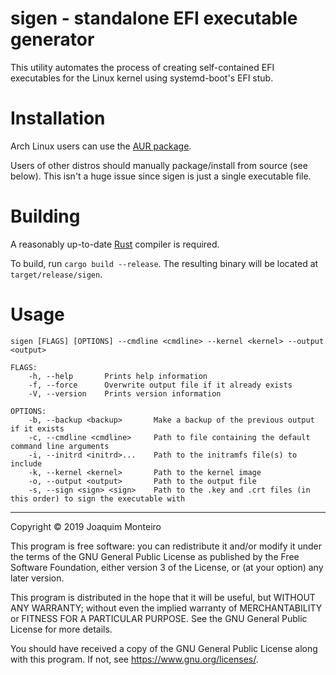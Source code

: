 # sigen - standalone EFI executable generator

This utility automates the process of creating self-contained EFI executables for the Linux kernel using systemd-boot's EFI stub.

# Installation

Arch Linux users can use the [AUR package](https://aur.archlinux.org/packages/sigen).

Users of other distros should manually package/install from source (see below). This isn't a huge issue since sigen is just a single executable file.

# Building

A reasonably up-to-date [Rust](https://rust-lang.org) compiler is required.

To build, run `cargo build --release`. The resulting binary will be located at `target/release/sigen`.

# Usage

    sigen [FLAGS] [OPTIONS] --cmdline <cmdline> --kernel <kernel> --output <output>

    FLAGS:
        -h, --help       Prints help information
        -f, --force      Overwrite output file if it already exists
        -V, --version    Prints version information

    OPTIONS:
        -b, --backup <backup>       Make a backup of the previous output if it exists
        -c, --cmdline <cmdline>     Path to file containing the default command line arguments
        -i, --initrd <initrd>...    Path to the initramfs file(s) to include
        -k, --kernel <kernel>       Path to the kernel image
        -o, --output <output>       Path to the output file
        -s, --sign <sign> <sign>    Path to the .key and .crt files (in this order) to sign the executable with

---

Copyright © 2019 Joaquim Monteiro

This program is free software: you can redistribute it and/or modify
it under the terms of the GNU General Public License as published by
the Free Software Foundation, either version 3 of the License, or
(at your option) any later version.

This program is distributed in the hope that it will be useful,
but WITHOUT ANY WARRANTY; without even the implied warranty of
MERCHANTABILITY or FITNESS FOR A PARTICULAR PURPOSE.  See the
GNU General Public License for more details.

You should have received a copy of the GNU General Public License
along with this program.  If not, see <https://www.gnu.org/licenses/>.
